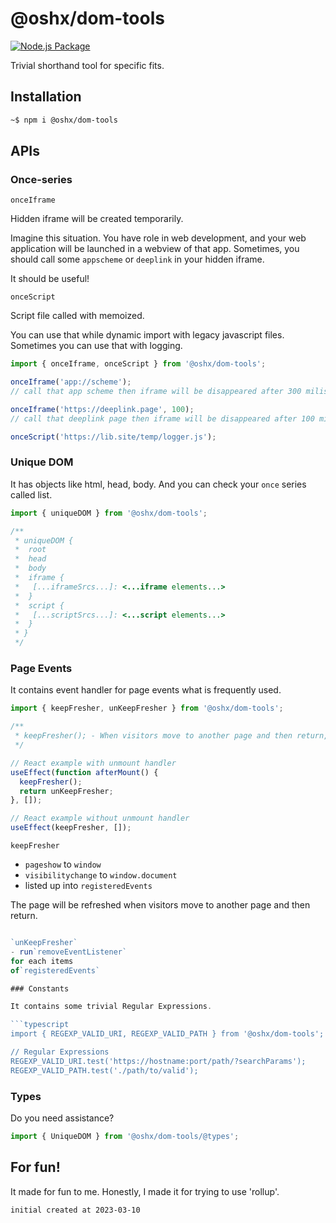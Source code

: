 # @oshx/dom-tools

[![Node.js Package](https://github.com/oshx/dom-tools/actions/workflows/npm-publish.yml/badge.svg)](https://github.com/oshx/dom-tools/actions/workflows/npm-publish.yml)

Trivial shorthand tool for specific fits.

## Installation
```sh
~$ npm i @oshx/dom-tools
```

## APIs
### Once-series

`onceIframe`

Hidden iframe will be created temporarily.

Imagine this situation. You have role in web development, and your web application will be launched in a webview of that
app. Sometimes, you should call some `appscheme` or `deeplink` in your hidden iframe.

It should be useful!

`onceScript`

Script file called with memoized.

You can use that while dynamic import with legacy javascript files. Sometimes you can use that with logging.

```typescript
import { onceIframe, onceScript } from '@oshx/dom-tools';

onceIframe('app://scheme');
// call that app scheme then iframe will be disappeared after 300 miliseconds

onceIframe('https://deeplink.page', 100);
// call that deeplink page then iframe will be disappeared after 100 miliseconds

onceScript('https://lib.site/temp/logger.js');
```

### Unique DOM

It has objects like html, head, body. And you can check your `once` series called list.

```typescript
import { uniqueDOM } from '@oshx/dom-tools';

/** 
 * uniqueDOM {
 *  root
 *  head
 *  body
 *  iframe {
 *   [...iframeSrcs...]: <...iframe elements...>
 *  }
 *  script {
 *   [...scriptSrcs...]: <...script elements...>
 *  }
 * }
 */
```

### Page Events

It contains event handler for page events what is frequently used.

```typescript
import { keepFresher, unKeepFresher } from '@oshx/dom-tools';

/**
 * keepFresher(); - When visitors move to another page and then return, it should be a refreshed page.
 */

// React example with unmount handler
useEffect(function afterMount() {
  keepFresher();
  return unKeepFresher;
}, []);

// React example without unmount handler
useEffect(keepFresher, []);
```

`keepFresher`

- `pageshow` to `window`
- `visibilitychange` to `window.document`
- listed up into `registeredEvents`

The page will be refreshed when visitors move to another page and then return.

```typescript

`unKeepFresher`
- run`removeEventListener`
for each items
of`registeredEvents`

### Constants

It contains some trivial Regular Expressions.

```typescript
import { REGEXP_VALID_URI, REGEXP_VALID_PATH } from '@oshx/dom-tools';

// Regular Expressions
REGEXP_VALID_URI.test('https://hostname:port/path/?searchParams');
REGEXP_VALID_PATH.test('./path/to/valid');
```

### Types

Do you need assistance?

```typescript
import { UniqueDOM } from '@oshx/dom-tools/@types';
```

## For fun!
It made for fun to me.
Honestly, I made it for trying to use 'rollup'.

```
initial created at 2023-03-10
```